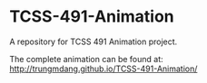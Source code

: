 # TCSS-491-Animation
A repository for TCSS 491 Animation project.

The complete animation can be found at: http://trungmdang.github.io/TCSS-491-Animation/
